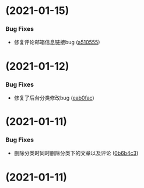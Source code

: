# [](https://github.com/muxik/PureBlog/compare/v2.2.2...v) (2021-01-15)


### Bug Fixes

* 修复评论邮箱信息链接bug ([a510555](https://github.com/muxik/PureBlog/commit/a51055564e11ed07e6662d8acc4dc9fd0e44257c))



# [](https://github.com/muxik/PureBlog/compare/v2.2.1...v) (2021-01-12)


### Bug Fixes

* 修复了后台分类修改bug ([eab0fac](https://github.com/muxik/PureBlog/commit/eab0fac060291dd14ca2170e06ad382244de2e38))



# [](https://github.com/muxik/PureBlog/compare/v2.1.2...v) (2021-01-11)


### Bug Fixes

* 删除分类时同时删除分类下的文章以及评论 ([0b6b4c3](https://github.com/muxik/PureBlog/commit/0b6b4c30db831598f0921316ce4c10bec7680408))



# [](https://github.com/muxik/PureBlog/compare/v2.1.2...v) (2021-01-11)


